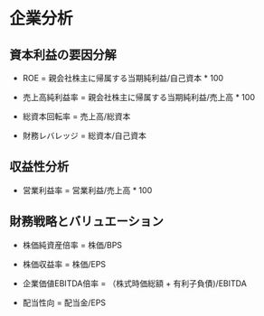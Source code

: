 # 企業分析

## 資本利益の要因分解

* ROE = 親会社株主に帰属する当期純利益/自己資本 * 100

* 売上高純利益率 = 親会社株主に帰属する当期純利益/売上高 * 100

* 総資本回転率 = 売上高/総資本

* 財務レバレッジ = 総資本/自己資本

## 収益性分析

* 営業利益率 = 営業利益/売上高 * 100

## 財務戦略とバリュエーション

* 株価純資産倍率 = 株価/BPS

* 株価収益率 = 株価/EPS

* 企業価値EBITDA倍率 = （株式時価総額 + 有利子負債)/EBITDA

* 配当性向 = 配当金/EPS
